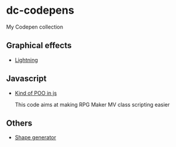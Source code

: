 # dc-codepens
My Codepen collection

## Graphical effects
* [Lightning](https://codepen.io/anon/pen/qodgGN?editors=0110)

## Javascript 
* [Kind of POO in js](https://codepen.io/anon/pen/MrzqKy?editors=0012)

  This code aims at making RPG Maker MV class scripting easier
  
## Others
 * [Shape generator](https://codepen.io/anon/pen/geaYeW?editors=0010) 
